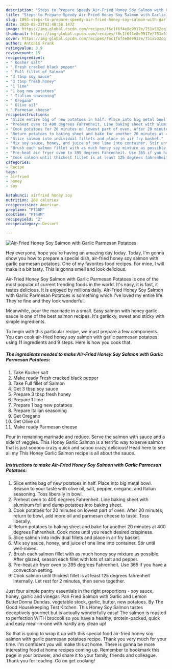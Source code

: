 ```yaml
---
description: "Steps to Prepare Speedy Air-Fried Honey Soy Salmon with Garlic Parmesan Potatoes"
title: "Steps to Prepare Speedy Air-Fried Honey Soy Salmon with Garlic Parmesan Potatoes"
slug: 1893-steps-to-prepare-speedy-air-fried-honey-soy-salmon-with-garlic-parmesan-potatoes
date: 2020-05-23T02:48:58.147Z
image: https://img-global.cpcdn.com/recipes/f6c1f6f4e8e9917e/751x532cq70/air-fried-honey-soy-salmon-with-garlic-parmesan-potatoes-recipe-main-photo.jpg
thumbnail: https://img-global.cpcdn.com/recipes/f6c1f6f4e8e9917e/751x532cq70/air-fried-honey-soy-salmon-with-garlic-parmesan-potatoes-recipe-main-photo.jpg
cover: https://img-global.cpcdn.com/recipes/f6c1f6f4e8e9917e/751x532cq70/air-fried-honey-soy-salmon-with-garlic-parmesan-potatoes-recipe-main-photo.jpg
author: Antonio Frank
ratingvalue: 3.9
reviewcount: 15
recipeingredient:
- " Kosher salt"
- " Fresh cracked black pepper"
- " Full fillet of Salmon"
- "3 tbsp soy sauce"
- "3 tbsp fresh honey"
- "1 lime"
- "1 bag new potatoes"
- " Italian seasoning"
- " Oregano"
- " Olive oil"
- " Parmesan cheese"
recipeinstructions:
- "Slice entire bag of new potatoes in half. Place into big metal bowl. Season to your taste with olive oil, salt, pepper, oregano, and Italian seasoning. Toss liberally in bowl."
- "Preheat oven to 400 degrees Fahrenheit. Line baking sheet with aluminum foil and dump potatoes into baking sheet."
- "Cook potatoes for 20 minutes on lowest part of oven. After 20 minutes, return to bowl, add more oil and parmesan cheese to taste. Toss liberally."
- "Return potatoes to baking sheet and bake for another 20 minutes at 400 degrees Fahrenheit. Cook more until you reach desired crispiness."
- "Slice salmon into individual fillets and place in air fry basket."
- "Mix soy sauce, honey, and juice of one lime into container. Stir until well-mixed."
- "Brush each salmon fillet with as much honey soy mixture as possible. After glazed, season each fillet with lots of salt and pepper."
- "Pre-heat air fryer oven to 395 degrees Fahrenheit. Use 365 if you have a convection setting."
- "Cook salmon until thickest fillet is at least 125 degrees fahrenheit internally. Let rest for 2 minutes, then serve together."
categories:
- Recipe
tags:
- airfried
- honey
- soy

katakunci: airfried honey soy 
nutrition: 268 calories
recipecuisine: American
preptime: "PT30M"
cooktime: "PT44M"
recipeyield: "2"
recipecategory: Dessert

---
```



![Air-Fried Honey Soy Salmon with Garlic Parmesan Potatoes](https://img-global.cpcdn.com/recipes/f6c1f6f4e8e9917e/751x532cq70/air-fried-honey-soy-salmon-with-garlic-parmesan-potatoes-recipe-main-photo.jpg)

Hey everyone, hope you're having an amazing day today. Today, I'm gonna show you how to prepare a special dish, air-fried honey soy salmon with garlic parmesan potatoes. One of my favorites food recipes. For mine, I will make it a bit tasty. This is gonna smell and look delicious.

Air-Fried Honey Soy Salmon with Garlic Parmesan Potatoes is one of the most popular of current trending foods in the world. It's easy, it is fast, it tastes delicious. It is enjoyed by millions daily. Air-Fried Honey Soy Salmon with Garlic Parmesan Potatoes is something which I've loved my entire life. They're fine and they look wonderful.

Meanwhile, pour the marinade in a small. Easy salmon with honey garlic sauce is one of the best salmon recipes. It&#39;s garlicky, sweet and sticky with simple ingredients.


To begin with this particular recipe, we must prepare a few components. You can cook air-fried honey soy salmon with garlic parmesan potatoes using 11 ingredients and 9 steps. Here is how you cook that.

<!--inarticleads1-->

##### The ingredients needed to make Air-Fried Honey Soy Salmon with Garlic Parmesan Potatoes:

1. Take  Kosher salt
1. Make ready  Fresh cracked black pepper
1. Take  Full fillet of Salmon
1. Get 3 tbsp soy sauce
1. Prepare 3 tbsp fresh honey
1. Prepare 1 lime
1. Prepare 1 bag new potatoes
1. Prepare  Italian seasoning
1. Get  Oregano
1. Get  Olive oil
1. Make ready  Parmesan cheese


Pour in remaining marinade and reduce. Serve the salmon with sauce and a side of veggies. This Honey Garlic Salmon is a terrific way to serve salmon that is just sooooo crazy quick and soooo crazy delicious! Head here to see all my This Honey Garlic Salmon recipe is all about the sauce. 

<!--inarticleads2-->

##### Instructions to make Air-Fried Honey Soy Salmon with Garlic Parmesan Potatoes:

1. Slice entire bag of new potatoes in half. Place into big metal bowl. Season to your taste with olive oil, salt, pepper, oregano, and Italian seasoning. Toss liberally in bowl.
1. Preheat oven to 400 degrees Fahrenheit. Line baking sheet with aluminum foil and dump potatoes into baking sheet.
1. Cook potatoes for 20 minutes on lowest part of oven. After 20 minutes, return to bowl, add more oil and parmesan cheese to taste. Toss liberally.
1. Return potatoes to baking sheet and bake for another 20 minutes at 400 degrees Fahrenheit. Cook more until you reach desired crispiness.
1. Slice salmon into individual fillets and place in air fry basket.
1. Mix soy sauce, honey, and juice of one lime into container. Stir until well-mixed.
1. Brush each salmon fillet with as much honey soy mixture as possible. After glazed, season each fillet with lots of salt and pepper.
1. Pre-heat air fryer oven to 395 degrees Fahrenheit. Use 365 if you have a convection setting.
1. Cook salmon until thickest fillet is at least 125 degrees fahrenheit internally. Let rest for 2 minutes, then serve together.


Just four simple pantry essentials in the right proportions - soy sauce, honey, garlic and vinegar. Pan Fried Salmon with Garlic and Lemon ButterDonna Dundas. vegetable stock, garlic, butter, new potatoes. By The Good Housekeeping Test Kitchen. This Honey Soy Salmon tastes deceptively gourmet but is actually wonderfully easy! The salmon is roasted to perfection WITH broccoli so you have a healthy, protein-packed, quick and easy meal-in-one with hardly any clean up! 

So that is going to wrap it up with this special food air-fried honey soy salmon with garlic parmesan potatoes recipe. Thank you very much for your time. I'm confident you will make this at home. There is gonna be more interesting food at home recipes coming up. Remember to bookmark this page in your browser, and share it to your family, friends and colleague. Thank you for reading. Go on get cooking!
